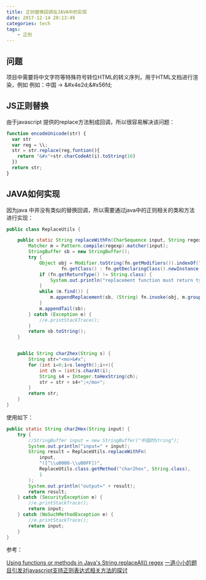 ```yaml
---
title: 正则替换回调在JAVA中的实现
date: 2017-12-14 20:13:49
categories: tech
tags: 
    - 正则
---
```


## 问题

项目中需要将中文字符等特殊符号转位HTML的转义序列，用于HTML文档进行渲染，例如
例如：中国 -> &amp;#x4e2d;&amp;#x56fd;

## JS正则替换

由于javascript 提供的replace方法制成回调，所以很容易解决该问题：

```javascript
function encodeUnicode(str) {
  var str
  var reg = \\;
  str = str.replace(reg,funtion(){
    return "&#x"+str.charCodeAt(i).toString(16)
  })
  return str;
}
```



## JAVA如何实现

因为java 中并没有类似的替换回调，所以需要通过java中的正则相关的类和方法进行实现：

```java
public class ReplaceUtils {

    public static String replaceWithFn(CharSequence input, String regexp, Method fn, int group) {
        Matcher m = Pattern.compile(regexp).matcher(input);
        StringBuffer sb = new StringBuffer();
        try {
            Object obj = Modifier.toString(fn.getModifiers()).indexOf("static") > -1 ?
                    fn.getClass() : fn.getDeclaringClass().newInstance();
            if (fn.getReturnType() != String.class) {
                System.out.println("replacement function must return type \"String\".");
            }
            while (m.find()) {
                m.appendReplacement(sb, (String) fn.invoke(obj, m.group(group)));
            }
            m.appendTail(sb);
        } catch (Exception e) {
            //e.printStackTrace();
        }
        return sb.toString();
    }


    public String char2hex(String s) {
        String str="<mo>&#x";
        for (int i=0;i<s.length();i++){
            int ch = (int)s.charAt(i);
            String s4 = Integer.toHexString(ch);
            str = str + s4+";</mo>";
        }
        return str;
    }
}
```

使用如下：
```java
public static String char2Hex(String input) {
    try {
        //StringBuffer input = new StringBuffer("中国的String");
        System.out.println("input=" + input);
        String result = ReplaceUtils.replaceWithFn(
            input,
            "([^\\u0000-\\u00FF])",
            ReplaceUtils.class.getMethod("char2hex", String.class),
            1
        );
        System.out.println("output=" + result);
        return result;
    } catch (SecurityException e) {
        //e.printStackTrace();
        return input;
    } catch (NoSuchMethodException e) {
        //e.printStackTrace();
        return input;
    }
}
```

参考：

[Using functions or methods in Java's String.replaceAll() regex](https://stackoverflow.com/questions/4742183/using-functions-or-methods-in-javas-string-replaceall-regex)
[一道小小的题目引发对javascript支持正则表达式相关方法的探讨](https://segmentfault.com/a/1190000012147039)
